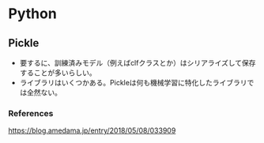 # Python

## Pickle

- 要するに、訓練済みモデル（例えばclfクラスとか）はシリアライズして保存することが多いらしい。
- ライブラリはいくつかある。Pickleは何も機械学習に特化したライブラリでは全然ない。

### References
https://blog.amedama.jp/entry/2018/05/08/033909
